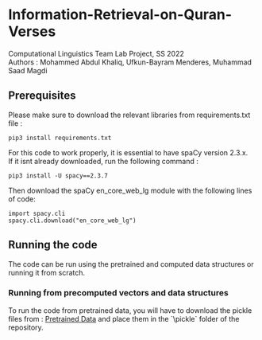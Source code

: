 # Information-Retrieval-on-Quran-Verses
Computational Linguistics Team Lab Project, SS 2022 </br>
Authors : Mohammed Abdul Khaliq, Ufkun-Bayram Menderes, Muhammad Saad Magdi </br>

## Prerequisites
Please make sure to download the relevant libraries from requirements.txt file :
```
pip3 install requirements.txt
```
For this code to work properly, it is essential to have spaCy version 2.3.x.</br>
If it isnt already downloaded, run the following command :
```
pip3 install -U spacy==2.3.7
```
Then download the spaCy en_core_web_lg module with the following lines of code:
```
import spacy.cli
spacy.cli.download("en_core_web_lg")
```

## Running the code
The code can be run using the pretrained and computed data structures or running it from scratch.

### Running from precomputed vectors and data structures
To run the code from pretrained data, you will have to download the pickle files from : [Pretrained Data]([https://github.com/user/repo/blob/branch/other_file.md](https://drive.google.com/drive/folders/1DWARVZnnqjK4xeCS3KTQ4b5Ky_EU_Ikz?usp=sharing)) and place them in the `\pickle` folder of the repository.

